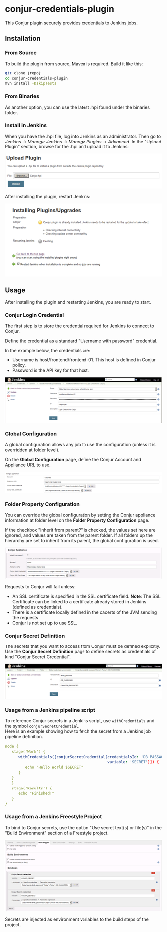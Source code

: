 # conjur-credentials-plugin
This Conjur plugin securely provides credentials to Jenkins jobs.  

## Installation

### From Source

To build the plugin from source, Maven is required. Build it like this:

```bash
git clone {repo}
cd conjur-credentials-plugin
mvn install -DskipTests
```
### From Binaries

As another option, you can use the latest .hpi found under the binaries folder.

### Install in Jenkins

When you have the .hpi file, log into Jenkins as an administrator. Then go to *Jenkins* -> *Manage Jenkins* -> *Manage Plugins* -> 	*Advanced*. 
In the "Upload Plugin" section, browse for the .hpi and upload it to Jenkins:

![Upload Plugin](docs/images/UploadPlugin-Jenkins.png)

After installing the plugin, restart Jenkins:

![Install Plugin](docs/images/Plugin-Installing.png)



## Usage

After installing the plugin and restarting Jenkins, you are ready to start.

### Conjur Login Credential

The first step is to store the credential required for Jenkins to connect to Conjur. 

 Define the credential as a standard "Username with password" credential. 

In the example below, the credentials are: 

* Username is host/frontend/frontend-01. This host is defined in Conjur policy. 
* Password is the API key for that host. 

![Conjur Login Credential](docs/images/ConjurLogin-Credential.png)

### Global Configuration

A global configuration allows any job to use the configuration (unless it is overridden at folder level).

On the **Global Configuration** page, define the Conjur Account and Appliance URL to use. 

![Global Configuration](docs/images/GlobalConfiguration.png)

 

### Folder Property Configuration

You can override the global configuration by setting the Conjur appliance information at folder level on the **Folder Property Configuration** page. 

If the checkbox "Inherit from parent?" is checked, the values set here are ignored, and values are taken from the parent folder.  If all folders up the hierarchy are set to inherit from its parent, the global configuration is used.

![Folder Property Configuration](docs/images/FolderConfiguration.png)

Requests to Conjur will fail unless: 

* An SSL certificate is specified in the SSL certificate field. 
  **Note**: The SSL Certificate can be linked to a certificate already stored in Jenkins (defined as credentials). 
* There is a certificate locally defined in the cacerts of the JVM sending the requests    
* Conjur is not set up to use SSL.   

 

### Conjur Secret Definition

The secrets that you want to access from Conjur must be defined explicitly. Use the **Conjur Secret Definition** page to define secrets as credentials of kind "Conjur Secret Credential". 

![Conjur Secret Definition](docs/images/ConjurSecret-Credential.png)



###  Usage from a Jenkins pipeline script

To reference Conjur secrets in a Jenkins script, use `withCredentials` and the symbol `conjurSecretCredential`.  
Here is an example showing how to fetch the secret from a Jenkins job pipeline definition.

```yml
node {
   stage('Work') {
      withCredentials([conjurSecretCredential(credentialsId: 'DB_PASSWORD', 
                                              variable: 'SECRET')]) {
         echo "Hello World $SECRET"
      }
   }
   }
   stage('Results') {
      echo "Finished!"
   }
}
```

### Usage from a Jenkins Freestyle Project

To bind to Conjur secrets, use the option "Use secret text(s) or file(s)" in the "Build Environment" section of a Freestyle project.

![Secret bindings on Freestyle Project](docs/images/SecretBindingsOnFreestyle.png)

Secrets are injected as environment variables to the build steps of the project. 


